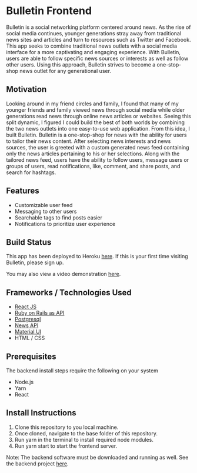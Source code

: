 # Bulletin Frontend
Bulletin is a social networking platform centered around news. As the rise of social media continues, younger generations stray away from traditional news sites and articles and turn to resources such as Twitter and Facebook. This app seeks to combine traditional news outlets with a social media interface for a more captivating and engaging experience. With Bulletin, users are able to follow specific news sources or interests as well as follow other users. Using this approach, Bulletin strives to become a one-stop-shop news outlet for any generational user.


## Motivation
Looking around in my friend circles and family, I found that many of my younger friends and family viewed news through social media while older generations read news through online news articles or websites. Seeing this split dynamic, I figured I could build the best of both worlds by combining the two news outlets into one easy-to-use web application. From this idea, I built Bulletin. Bulletin is a one-stop-shop for news with the ability for users to tailor their news content. After selecting news interests and news sources, the user is greeted with a custom generated news feed containing only the news articles pertaining to his or her selections. Along with the tailored news feed, users have the ability to follow users, message users or groups of users, read notifications, like, comment, and share posts, and search for hashtags.


## Features
* Customizable user feed
* Messaging to other users
* Searchable tags to find posts easier
* Notifications to prioritize user experience


## Build Status
This app has been deployed to Heroku [here](https://bulletin-app-front.herokuapp.com/). If this is your first time visiting Bulletin, please sign up.

You may also view a video demonstration [here](https://www.youtube.com/watch?v=LRW9Y2imcJs).


## Frameworks / Technologies Used
* [React JS](https://reactjs.org/)
* [Ruby on Rails as API](https://rubyonrails.org/)
* [Postgresql](https://www.postgresql.org/)
* [News API](https://newsapi.org/)
* [Material UI](https://material-ui.com/)
* HTML / CSS


## Prerequisites
The backend install steps require the following on your system
* Node.js
* Yarn
* React


## Install Instructions
1. Clone this repository to you local machine.
2. Once cloned, navigate to the base folder of this repository.
3. Run yarn in the terminal to install required node modules.
4. Run yarn start to start the frontend server.

Note: The backend software must be downloaded and running as well. See the backend project [here](https://github.com/hoobie4792/bulletin-backend).
